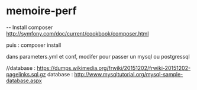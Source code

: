 # memoire-perf

-- Install composer 
http://symfony.com/doc/current/cookbook/composer.html

puis :
composer install

dans parameters.yml et conf, modifer pour passer un mysql ou postgressql

//database : https://dumps.wikimedia.org/frwiki/20151202/frwiki-20151202-pagelinks.sql.gz
database : http://www.mysqltutorial.org/mysql-sample-database.aspx